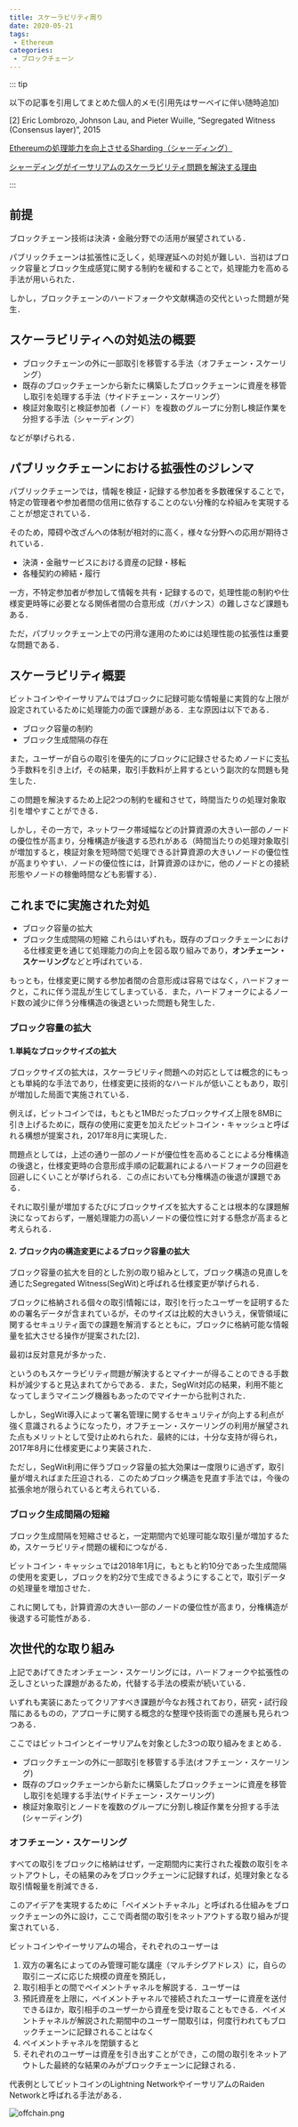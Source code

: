```yaml
---
title: スケーラビリティ周り
date: 2020-05-21
tags:
 - Ethereum
categories:
 - ブロックチェーン
---
```

::: tip

以下の記事を引用してまとめた個人的メモ(引用先はサーベイに伴い随時追加)

[2] Eric Lombrozo, Johnson Lau, and Pieter Wuille, “Segregated Witness (Consensus layer)”, 2015

[Ethereumの処理能力を向上させるSharding（シャーディング）](https://gaiax-blockchain.com/sharding)

[シャーディングがイーサリアムのスケーラビリティ問題を解決する理由](https://zoom-blc.com/sharding-ethereum)

:::

## 前提
ブロックチェーン技術は決済・金融分野での活用が展望されている．

パブリックチェーンは拡張性に乏しく，処理遅延への対処が難しい．当初はブロック容量とブロック生成感覚に関する制約を緩和することで，処理能力を高める手法が用いられた．

しかし，ブロックチェーンのハードフォークや文献構造の交代といった問題が発生．

## スケーラビリティへの対処法の概要
- ブロックチェーンの外に一部取引を移管する手法（オフチェーン・スケーリング）
- 既存のブロックチェーンから新たに構築したブロックチェーンに資産を移管し取引を処理する手法（サイドチェーン・スケーリング）
- 検証対象取引と検証参加者（ノード）を複数のグループに分割し検証作業を分担する手法（シャーディング）

などが挙げられる．

## パブリックチェーンにおける拡張性のジレンマ
パブリックチェーンでは，情報を検証・記録する参加者を多数確保することで，特定の管理者や参加者間の信用に依存することのない分権的な枠組みを実現することが想定されている．

そのため，障碍や改ざんへの体制が相対的に高く，様々な分野への応用が期待されている．
- 決済・金融サービスにおける資産の記録・移転
- 各種契約の締結・履行

一方，不特定参加者が参加して情報を共有・記録するので，処理性能の制約や仕様変更時等に必要となる関係者間の合意形成（ガバナンス）の難しさなど課題もある．

ただ，パブリックチェーン上での円滑な運用のためには処理性能の拡張性は重要な問題である．

## スケーラビリティ概要
ビットコインやイーサリアムではブロックに記録可能な情報量に実質的な上限が設定されているために処理能力の面で課題がある．主な原因は以下である．

- ブロック容量の制約
- ブロック生成間隔の存在

また，ユーザーが自らの取引を優先的にブロックに記録させるためノードに支払う手数料を引き上げ，その結果，取引手数料が上昇するという副次的な問題も発生した．

この問題を解決するため上記2つの制約を緩和させて，時間当たりの処理対象取引を増やすことができる．

しかし，その一方で，ネットワーク帯域幅などの計算資源の大きい一部のノードの優位性が高まり，分権構造が後退する恐れがある（時間当たりの処理対象取引が増加すると，検証対象を短時間で処理できる計算資源の大きいノードの優位性が高まりやすい．ノードの優位性には，計算資源のほかに，他のノードとの接続形態やノードの稼働時間なども影響する）．

## これまでに実施された対処
- ブロック容量の拡大
- ブロック生成間隔の短縮
これらはいずれも，既存のブロックチェーンにおける仕様変更を通じて処理能力の向上を図る取り組みであり，**オンチェーン・スケーリング**などと呼ばれている．

もっとも，仕様変更に関する参加者間の合意形成は容易ではなく，ハードフォークと，これに伴う混乱が生じてしまっている．また，ハードフォークによるノード数の減少に伴う分権構造の後退といった問題も発生した．

### ブロック容量の拡大
#### 1.単純なブロックサイズの拡大
ブロックサイズの拡大は，スケーラビリティ問題への対応としては概念的にもっとも単純的な手法であり，仕様変更に技術的なハードルが低いこともあり，取引が増加した局面で実施されている．

例えば，ビットコインでは，もともと1MBだったブロックサイズ上限を8MBに引き上げるために，既存の使用に変更を加えたビットコイン・キャッシュと呼ばれる構想が提案され，2017年8月に実現した．

問題点としては，上述の通り一部のノードが優位性を高めることによる分権構造の後退と，仕様変更時の合意形成手順の記載漏れによるハードフォークの回避を回避しにくいことが挙げられる．この点においても分権構造の後退が課題である．

それに取引量が増加するたびにブロックサイズを拡大することは根本的な課題解決になっておらず，一層処理能力の高いノードの優位性に対する懸念が高まると考えられる．

#### 2. ブロック内の構造変更によるブロック容量の拡大
ブロック容量の拡大を目的とした別の取り組みとして，ブロック構造の見直しを通じたSegregated Witness(SegWit)と呼ばれる仕様変更が挙げられる．

ブロックに格納される個々の取引情報には，取引を行ったユーザーを証明するための署名データが含まれているが，そのサイズは比較的大きいうえ，保管領域に関するセキュリティ面での課題を解消するとともに，ブロックに格納可能な情報量を拡大させる操作が提案された[2]．

最初は反対意見が多かった．

というのもスケーラビリティ問題が解決するとマイナーが得ることのできる手数料が減少すると見込まれてからである．また，SegWit対応の結果，利用不能となってしまうマイニング機器もあったのでマイナーから批判された．

しかし，SegWit導入によって署名管理に関するセキュリティが向上する利点が強く意識されるようになったり，オフチェーン・スケーリングの利用が展望された点もメリットとして受け止めれられた．最終的には，十分な支持が得られ，2017年8月に仕様変更により実装された．

ただし，SegWit利用に伴うブロック容量の拡大効果は一度限りに過ぎず，取引量が増えればまた圧迫される．このためブロック構造を見直す手法では，今後の拡張余地が限られていると考えられている．

### ブロック生成間隔の短縮
ブロック生成間隔を短縮させると，一定期間内で処理可能な取引量が増加するため，スケーラビリティ問題の緩和につながる．

ビットコイン・キャッシュでは2018年1月に，もともと約10分であった生成間隔の使用を変更し，ブロックを約2分で生成できるようにすることで，取引データの処理量を増加させた．

これに関しても，計算資源の大きい一部のノードの優位性が高まり，分権構造が後退する可能性がある．

## 次世代的な取り組み
上記であげてきたオンチェーン・スケーリングには，ハードフォークや拡張性の乏しさといった課題があるため，代替する手法の模索が続いている．

いずれも実装にあたってクリアすべき課題が今なお残されており，研究・試行段階にあるものの，アプローチに関する概念的な整理や技術面での進展も見られつつある．

ここではビットコインとイーサリアムを対象とした3つの取り組みをまとめる．

- ブロックチェーンの外に一部取引を移管する手法(オフチェーン・スケーリング)
- 既存のブロックチェーンから新たに構築したブロックチェーンに資産を移管し取引を処理する手法(サイドチェーン・スケーリング)
- 検証対象取引とノードを複数のグループに分割し検証作業を分担する手法(シャーディング)


### オフチェーン・スケーリング
すべての取引をブロックに格納はせず，一定期間内に実行された複数の取引をネットアウトし，その結果のみをブロックチェーンに記録すれば，処理対象となる取引情報量を削減できる．

このアイデアを実現するために「ペイメントチャネル」と呼ばれる仕組みをブロックチェーンの外に設け，ここで両者間の取引をネットアウトする取り組みが提案されている．

ビットコインやイーサリアムの場合，それぞれのユーザーは
1. 双方の署名によってのみ管理可能な講座（マルチシグアドレス）に，自らの取引ニーズに応じた規模の資産を預託し，
2. 取引相手との間でペイメントチャネルを解説する．ユーザーは
3. 預託資産を上限に，ペイメントチャネルで接続されたユーザーに資産を送付できるほか，取引相手のユーザーから資産を受け取ることもできる．ペイメントチャネルが解説された期間中のユーザー間取引は，何度行われてもブロックチェーンに記録されることはなく
4. ペイメントチャネルを閉鎖すると
5. それぞれのユーザーは資産を引き出すことができ，この間の取引をネットアウトした最終的な結果のみがブロックチェーンに記録される．

代表例としてビットコインのLightning NetworkやイーサリアムのRaiden Networkと呼ばれる手法がある．

![offchain.png](../../images/offchain.png)